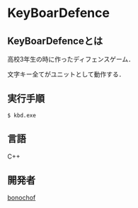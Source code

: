 # KeyBoarDefence

## KeyBoarDefenceとは
高校3年生の時に作ったディフェンスゲーム．

文字キー全てがユニットとして動作する．

## 実行手順
```
$ kbd.exe
```

## 言語
C++

## 開発者
[bonochof](https://github.com/bonochof)
